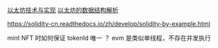 [以太坊技术与实现](https://learnblockchain.cn/books/geth/)
[以太坊的数据结构解析](https://learnblockchain.cn/2020/01/27/7c1fcd777d7b)

https://solidity-cn.readthedocs.io/zh/develop/solidity-by-example.html


mint NFT 时如何保证 tokenId 唯一 ？ evm 是类似单线程，不存在并发执行